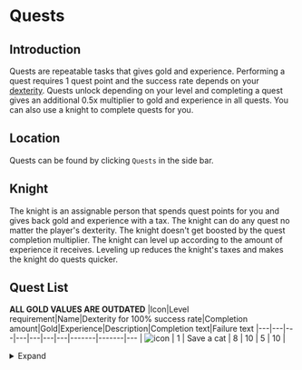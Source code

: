 # Quests


## Introduction
Quests are repeatable tasks that gives gold and experience. Performing a quest requires 1 quest point and the success rate depends on your [dexterity](https://github.com/ImY0mu/smmo-wiki-resources/blob/main/en/character/stats.md). Quests unlock depending on your level and completing a quest gives an additional 0.5x multiplier to gold and experience in all quests. You can also use a knight to complete quests for you.
## Location
Quests can be found by clicking `Quests` in the side bar.
## Knight
The knight is an assignable person that spends quest points for you and gives back gold and experience with a tax. The knight can do any quest no matter the player's dexterity. The knight doesn't get boosted by the quest completion multiplier. The knight can level up according to the amount of experience it receives. Leveling up reduces the knight's taxes and makes the knight do quests quicker.
## Quest List
**ALL GOLD VALUES ARE OUTDATED**
|Icon|Level requirement|Name|Dexterity for 100% success rate|Completion amount|Gold|Experience|Description|Completion text|Failure text
|---|---|---|---|---|---|---|-------|-------|---
| ![icon](https://web.simple-mmo.com/img/icons/cat.png) | 1 | Save a cat | 8 | 10 | 5 | 10 | <details> <summary>Expand</summary>'A child's cat has got stuck at the top of a tree. You have been asked to help save it.'' | <details> <summary>Expand</summary>You climb up the tree and successfully manage to retrieve the cat. | <details> <summary>Expand</summary>You climb up the tree but your leg slips and you fall down. The cat becomes startled, jumps off the top of the tree and runs away. You can't even save a cat. You have no hope in this world.
| ![icon](https://web.simple-mmo.com/img/icons/I_C_Carrot.png) | 3 | Protect a farmer | 9 | 15 | 10 | 15 | <details> <summary>Expand</summary>'A local farmer in your town has asked you to protect him and his stock. Word has it that bandits are planning to attack the area.'' | <details> <summary>Expand</summary>The bandits come to the farmers house to steal his stock. Luckily, you were there to protect it and you manage to fight them off. | <details> <summary>Expand</summary>The bandits come to the farmers house to steal his stock. The bandits target you and manage to damage your knee, rendering you unable to fight. You quickly flee from the scene.
| ![icon](https://web.simple-mmo.com/img/icons/S_Dagger04.png) | 5 | Protect a noble from an assassin | 11 | 20 | 15 | 35 | <details> <summary>Expand</summary>'You are asleep in the hole from where you came, and you hear screams in the distance. You emerge from your hole and realise a group of bandits are attacking the town.'' | <details> <summary>Expand</summary>You run towards the town and successfully manage to fight off most of the bandits. The remaining enemies flee. | <details> <summary>Expand</summary>You run towards the town and you trip over a rock and slightly scrape your knee. You realise that you are too injured to fight and decide to go back to your hole and sleep.
| ![icon](https://web.simple-mmo.com/img/icons/S_Dagger05.png) | 7 | Protect the village from bandits | 14 | 25 | 25 | 40 | <details> <summary>Expand</summary>'You stumble upon a small town and it's surprisingly quiet. You see a man hiding behind a rock and you ask him what's going on. He says he has just escaped from a nearby bandit camp and they have captured villagers.'' | <details> <summary>Expand</summary>The man hands you a map with directions on how to get to the bandit camp. You make your way towards there and successfully manage to defeat the bandits and save the villagers. They all come together and decide to create a statue of you in the centre of their town. | <details> <summary>Expand</summary>The man hands you a map with directions on how to get to the bandit camp. Unfortunately, the man was so shaken up that he had given you the wrong directions. You try effortlessly to find the bandit camp, but you cannot.
| ![icon](https://web.simple-mmo.com/img/icons/S_Earth04.png) | 9 | Aid a scholar in exploring an ancient ruin | 16 | 30 | 35 | 50 | <details> <summary>Expand</summary>'A scholar has asked you to aid him in his exhibition to an ancient ruin that has been discovered nearby.'' | <details> <summary>Expand</summary>You aid him in this exhibition and everything goes well. | <details> <summary>Expand</summary>You aid him in his exhibition, and as he is investigating a artefact, he stumbles across a trap and get impaled by a giant metal spike.
| ![icon](https://web.simple-mmo.com/img/icons/S_Earth01.png) | 11 | Travel with a wizard and retrieve a stone | 20 | 40 | 50 | 60 | <details> <summary>Expand</summary>'You pass a wizard travelling with some dwarves. They ask you to retrieve something called the arkenstone from a lonely mountain.'' | <details> <summary>Expand</summary>You retrieve the legendary stone and think about keeping it for yourself but that's not how your mother raised you. | <details> <summary>Expand</summary>They did not tell you about the 80ft dragon and you die a horrible painful death.
| ![icon](https://web.simple-mmo.com/img/icons/S_Holy04.png) | 13 | Save a damsel in distress | 21 | 45 | 60 | 80 | <details> <summary>Expand</summary>'You are on a morning stride and see a group of bandits robbing a helpless woman. As the noble hero you are you decide to help.'' | <details> <summary>Expand</summary>You fight off the bandits rescuing the woman she repays you kindly. | <details> <summary>Expand</summary>You were not the hero you thought you were and ended up getting robbed yourself.
| ![icon](https://web.simple-mmo.com/img/icons/dog.png) | 15 | Help a blind man and his dog | 23 | 50 | 70 | 90 | <details> <summary>Expand</summary>'You pass a blind man who has lost his dog. He asks you to help him find it.'' | <details> <summary>Expand</summary>You find the dog and reunite it with the man. You can now carry on your travels knowing you have made this guys day. | <details> <summary>Expand</summary>You searched for hours but have no luck in finding the dog. You decide to hand him some mouldy bread and hope he doesn't realise.
| ![icon](https://web.simple-mmo.com/img/icons/S_Buff09.png) | 18 | Save a sick child | 29 | 55 | 80 | 100 | <details> <summary>Expand</summary>'A child is sick and the only cure is a golden eagle's egg high in the misty mountains. You must recieve it and bring it back to the town doctors.'' | <details> <summary>Expand</summary>The child slowly recovers you have done a great deed. | <details> <summary>Expand</summary>The child finds a cure but you were not the one to bring him it.
| ![icon](https://web.simple-mmo.com/img/icons/S_Poison06.png) | 20 | Capture a live troll | 37 | 55 | 95 | 105 | <details> <summary>Expand</summary>'A local wizard has asked you to capture a live troll in order to further his studies on understanding the biology of the troll species.'' | <details> <summary>Expand</summary>You go to the nearest bridge and find a troll sleeping underneath the bridge. While the troll is fast asleep, you capture it and take it back to the wizard. | <details> <summary>Expand</summary>You go to the nearest bridge and find a troll sleeping under a bridge. While the troll is asleep, you attempt to capture it, but you accidentally drop an item from your back pack and the troll wakes up startled. You flee in terror.
| ![icon](https://web.simple-mmo.com/img/icons/beer.png) | 25 | Go to the local inn and get drunk | 42 | 60 | 105 | 115 | <details> <summary>Expand</summary>'This isn't really a quest. It's just an excuse to get drunk.'' | <details> <summary>Expand</summary>You get drunk and cause complete mayhem within the inn. The guards are called, but you are so bladdered that you have no idea who they are and begin to fight them with your fists. | <details> <summary>Expand</summary>You get drunk and cause complete mayhem within the inn. The guards are called, but you are so bladdered that you knock over a lantern and set the whole inn on fire. Nice one, you fool.
| ![icon](https://web.simple-mmo.com/img/icons/I_Fabric.png) | 39 | Go Shopping | 48 | 65 | 120 | 130 | <details> <summary>Expand</summary>'This also isn't really a quest, but you really need to go shopping.'' | <details> <summary>Expand</summary>You go to the nearest merchant and buy all of the food you desire. Somehow, by completing this action, you are rewarded with more gold. You gotta spend gold, to make gold. Amiright? | <details> <summary>Expand</summary>You go to the nearest merchant and buy all of the food you desire. You don't fail in this. You just don't get a reward. Why would you be rewarded for going to the shop?
| ![icon](https://web.simple-mmo.com/img/icons/CrownGold3.png) | 46 | Assassinate a King | 52 | 70 | 130 | 160 | <details> <summary>Expand</summary>'You hear word that the king of bandits is nearby and this is the perfect opportunity for you to wipe him off the face of this planet.'' | <details> <summary>Expand</summary>You make your way to the heavily guarded bandit stronghold located near your cave. As luck would have it, you emerge from the bush just behind the stronghold and you come across the king, alone, having his morning stroll. This is the perfect opportunity for you. You go to the king and stab him in the heart. | <details> <summary>Expand</summary>You make your way to the heavily guarded bandid stronghold located near your cave. As luck would have it, you emerge from the bush just behind the stronghold and you come across the king, alone, having his morning stroll. This is the perfect opportunity for you. You leave the bush, but as you do this, you step on a twig and it lets out a crunching noise. The king becomes startled and runs away
| ![icon](https://web.simple-mmo.com/img/icons/I_C_Bread.png) | 50 | Steal a Loaf of Bread | 60 | 80 | 160 | 200 | <details> <summary>Expand</summary>'Times are hard. You need bread to survive and the bread supply is extremely low. Merchants have taken the opportunity of the demand and increased the price of bread by 10,000%.'' | <details> <summary>Expand</summary>Congratulations. You successfully steal a loaf of bread. Not exactly the crime of the century though is it? | <details> <summary>Expand</summary>You try to steal some bread but get caught. You are useless. You can't even steal a loaf of bread so how do you expect to do anything in this world?
| ![icon](https://web.simple-mmo.com/img/icons/rabbit.png) | 60 | Take the rabbits to Gisenlard | 64 | 85 | 200 | 300 | <details> <summary>Expand</summary>'You have been given the task of taking some rabbits to Gisenlard without failure.'' | <details> <summary>Expand</summary>You successfully manage to take the rabbits to Gisenlard. Legoman won't be happy. | <details> <summary>Expand</summary>A being known as Legoman gets in your way and managed to stop you taking the rabbits to GIsenlard. You failed.
| ![icon](https://web.simple-mmo.com/img/icons/S_Buff04.png) | 70 | Play hide and seek with a kid | 72 | 90 | 250 | 350 | <details> <summary>Expand</summary>'A kid has approached you and asks you to play hide and seek with him. You have absolutely no idea who this kid is, or where he came from, but you are bored so you agree.'' | <details> <summary>Expand</summary>The kid hides as you count down from ten. Once you reach 0, you turn around and walk away. The kid will be hiding forever. | <details> <summary>Expand</summary>The kid hides as you count down from ten. You open your eyes and notice some movement in a bush beside you. You shout "Found you!" at the bush. Suddenly a giant rabbit appears from the bush and startles you. You scream to the skies, hoping that the kid can hear you, "I'm not playing any more" and run away.
| ![icon](https://web.simple-mmo.com/img/icons/S_Magic05.png) | 80 | Upgrade your home | 81 | 93 | 270 | 420 | <details> <summary>Expand</summary>'You have been living in this world for a while now, so its now time for you to upgrade the your hole which you call your home.'' | <details> <summary>Expand</summary>You realise the only way you can upgrade your hole is to move out of it and buy a house. Unfortunately you can't buy a house so you shrug your shoulders and go to sleep. | <details> <summary>Expand</summary>You realise that you have no materials and not even the ambition to invest your time into upgrading your hole. You give up and go to sleep.
| ![icon](https://web.simple-mmo.com/img/icons/S_Buff11.png) | 90 | Solve the mystery of the neon green man | 94 | 96 | 310 | 500 | <details> <summary>Expand</summary>'A farmer approaches you and needs your help. One of his chickens turns into a neon green man when placed in moonlight, and he needs help figuring out why'' | <details> <summary>Expand</summary>After dozens of minutes investigating. Literally dozens and dozens on minutes, you quickly come to the conclusion that the cause of the mysterious green man is caused by a potion that the farmer mixes with the food. The label on the potion reads "Do not feed to chickens. They will turn into green men at night". | <details> <summary>Expand</summary>After dozens of minutes investigating. Literally dozens and dozens on minutes, you quickly come to the conclusion that the cause of the mysterious green man is caused by a potion that the farmer mixes with the food. The label on the potion reads "Do not feed to chickens. They will turn into green men at night". However, you decide that it would be funnier to not tell the farmer about this. You chuckle at the fact that he will spend the rest of his life questioning whether his chickens come from an alien organism or not. You are not a very nice person.
| ![icon](https://web.simple-mmo.com/img/icons/icons8-sheep-32.png) | 100 | Investigate the missing sheep | 111 | 98 | 350 | 550 | <details> <summary>Expand</summary>'A local farmer is complaining that his sheep are going missing every night. You have been asked to investigate this and report your findings to the farmer. He suspects it may be "aliens", but you dismiss this ridiculous idea.'' | <details> <summary>Expand</summary>You investigate the whole farm for evidence. Just as you were about to call it a day, a giant metal box flies over your head and a beam of light comes from it. The light then targets one single sheep, and then it begins to float in the air, towards the metal box. You are completely bewildered. You go to the farmer and report the findings. However, he has no idea what you are talking about. He dismisses the idea that his sheep have went missing ... | <details> <summary>Expand</summary>You investigate the whole farm for evidence of any foul play. Perhaps it was a theft from a rival farmer. Unfortunately, after many hours of investigating, you find nothing. You are too embarrassed to tell the farmer to so you run away.
| ![icon](https://web.simple-mmo.com/img/icons/Ac_Ring01.png) | 120 | The case of the missing ring | 130 | 100 | 400 | 600 | <details> <summary>Expand</summary>'A man has asked you to help find his wedding ring before his wife returns home. Should be pretty simple, right?'' | <details> <summary>Expand</summary>You gladly accept this quest and ask him for more information. He said that the ring was stolen by a small green man and flew away. You are extremely confused at his description but decide to persevere with this quest. You leave the mans house and begin to investigate around the area for any clues. Just as you hear a rustle in the bushes beside you, you hear a giant laugh from from above. You turn your head upwards, and look towards the sky. It turns at there is a Leprechaun in a hot air balloon and he is floating away to the mountains. You quickly draw out your bow, air at the balloon, and shoot him down. You go and retrieve the ring from his carcass. | <details> <summary>Expand</summary>You gladly accept this quest and ask him for more information. He said that the ring was stolen by a small green man and flew away. You are extremely confused at his description but decide to persevere with this quest. You leave the mans house and begin to investigate around the area for any clues. You hear a loud scream in the distance and decide to run to it. It was a trap set up by the local bandit group. You decide it was better to avoid any combat and risk injury, so you ran away unharmed. You forget about the mans ring and return to your hole.
| ![icon](https://web.simple-mmo.com/img/icons/S_Sword06.png) | 150 | Play SimpleMMO | 165 | 102 | 500 | 700 | <details> <summary>Expand</summary>'You have been gifted a board game that is held in a box from your family. You decide to take it to your local inn and play SimpleMMO with your friends there.'' | <details> <summary>Expand</summary>You arrive at the inn and place the box in the centre of the table. About 8 of your friends surround the table. Every person surrounding the table, including you, is quite intrigued at what is inside the box. You open the box, and begin to play the game. The whole game consists of pressing a button, and having your character travel around a board while a narrator described your actions. You realise that this game is really amazing, and you wonder why it has taken you this long to discover the game. Your friends, however, are really confused as to why you are finding so much enjoyment playing it. | <details> <summary>Expand</summary>You arrive at the inn and place the box in the centre of the table. About 8 of your friends surround the table. Every person surrounding the table, including you, is quite intrigued at what is inside the box. You open the box, and begin to play the game. The whole game consists of pressing a button, and having your character travel around a board while a narrator describes your actions. You realise that this game is really boring and you wonder why you have wasted the last hour playing it. You throw the game in the bin.
| ![icon](https://web.simple-mmo.com/img/icons/S_Shadow01.png) | 160 | Investigate the haunted house | 190 | 104 | 600 | 800 | <details> <summary>Expand</summary>'You have been asked to investigate a house on the outskirts of the village that has reports of a ghost walking around it's vicinity.'' | <details> <summary>Expand</summary>You make your way towards the house in hopes that you can find the ghost. Just as you are about to open the door, you see a shadow move to right of you, behind the bush. You shout at the bush, and then a couple orphans come out of it, looking sheepish. It turns out that the orphans have been using a scroll of illusion to display a ghost. | <details> <summary>Expand</summary>You make your way towards the house in hopes that you can find the ghost. You spend hours and hours, searching, but to no avail, you find nothing. Your time is wasted and you begin to question if the ghost even exists.
| ![icon](https://web.simple-mmo.com/img/icons/S_Fire08.png) | 170 | Find the Serial Killer | 215 | 106 | 700 | 900 | <details> <summary>Expand</summary>'The towns residents have mysteriously been disappearing throughout the night, and then their bodies are found weeks later in the canal. You have been asked to track down the killer.'' | <details> <summary>Expand</summary>You investigate the town and look for as many clues as you can. As you cannot find anything, you think its best to wait around the town during midnight and try to catch the killer in the act. You wait, and then suddenly hear a loud howl come from behind you. As it turns out, the serial killer is actually a ware-wolf, and it is hunting the towns citizens during the night. You run away and hide from the ware-wolf. You think it's best to wait another night and capture it with some assistance from the local guards. | <details> <summary>Expand</summary>You investigate the town and look for as many clues as you can. As you cannot find anything, you think its best to wait around the town during midnight and try to catch the killer in the act. You wait, and wait, and wait until morning arrives. You seen not a single soul.
| ![icon](https://web.simple-mmo.com/img/icons/S_Shadow11.png) | 190 | Perform a Prank | 235 | 108 | 900 | 1100 | <details> <summary>Expand</summary>'You are bored so you decide to perform a prank to the citizens of SimpleMMO.'' | <details> <summary>Expand</summary>You dress up in a giant green costume and pretend that you are a monster from a land of the unknown. You run into the town, trying to scare as many people as you can. An elderly woman comes across you as you are travelling to the town, and screams. She screams so hard that she has a heart attack and dies in front of you. You feel guilty, but the thought of scaring someone to death makes you chuckle slightly. You are a monster. | <details> <summary>Expand</summary>You dress up in a giant green costume and pretend that you are a monster from a land of the unknown. You run into the town, trying to scare as many people as you can. The people just stare at you, with zero expression on their face. You go back to your hole with your eyes focused firmly on the floor in disappointment.
| ![icon](https://web.simple-mmo.com/img/icons/icons8-grey-32.png) | 200 | Communicate with aliens | 255 | 110 | 1000 | 1300 | <details> <summary>Expand</summary>'You are bored and decide that the best way to pass your time is to communicate with aliens.'' | <details> <summary>Expand</summary>You build a makeshift telescope and spend dozens and dozens of minutes trying to communicate with other life forms. You see a glimmer in the sky, most likely from the sun reflecting its light on a star. However, you convince yourself that it was a message from aliens and return to your hole with a sense of self worth and great achievement. | <details> <summary>Expand</summary>You build a makeshift telescope and spend dozens and dozens of minutes trying to communicate with other life forms. After about 30 minutes, you give up and return back to your hole.
| ![icon](https://web.simple-mmo.com/img/icons/S_Bow11.png) | 220 | Rob a bank | 275 | 112 | 1300 | 1400 | <details> <summary>Expand</summary>'You are low on funds, and you want a way to make some quick money. The most effective way of doing this is to rob the bank in the town. However, are you the type of person who steals from others? Yes. Yes you are.'' | <details> <summary>Expand</summary>You arrive at the bank feeling nervous. You wait until the guards go on their daily lunch break, and use this opportunity to go up to the bank teller and force him to put money into a bag. You manage to successfully rob the bank. Well done. You are the scum of the earth, and you don't even care. | <details> <summary>Expand</summary>You arrive at the bank feeling nervous. The bank teller immediately notices something strange about you and asks the guards to escort you off the premises. You were in the bank for approximately 3 seconds. You should be ashamed. You are a failure. If you looked up the definition of "Failure" in the dictionary, then your image would appear.
| ![icon](https://web.simple-mmo.com/img/icons/I_Clock.png) | 230 | Fix the bell tower | 290 | 114 | 1600 | 1600 | <details> <summary>Expand</summary>'The towns bell tower is broken and the mayor has asked the most capable, and strongest person to fix it. Unfortunately, all 5 people who were capable of this task are unavailable, so he begrudgingly asks you.'' | <details> <summary>Expand</summary>You arrive at the bell tower, with a tool belt around your waist, ready for the challenge that lies ahead. You climb up the ladder, determined to show the mayor how capable you are. You reach the top, and begin to fix it. After several hours, you fix the bell tower and the mayor is surprised at your competence at the task. | <details> <summary>Expand</summary>You arrive at the bell tower, with a tool belt around your waist, ready for the challenge that lies ahead. You stand at the bottom of the bell tower, look up, and realise the challenge is far greater than you anticipated. You are deathly scared of heights. You run away in fear.
| ![icon](https://web.simple-mmo.com/img/icons/I_GoldBar.png) | 240 | Counterfeit Gold | 305 | 116 | 2000 | 1800 | <details> <summary>Expand</summary>'You found a counterfeiting machine while on your journey that allows you to create your own gold. Will you abandon all of your principles to use such a machine? Yes. Yes you will.'' | <details> <summary>Expand</summary>You run the machine, and much to your surprise, it starts to generate gold. You didn't even put any materials in it. It's like magic. | <details> <summary>Expand</summary>You run the machine, and it begins to make a loud screeching noise. This noise is actually its anti-theft system. After a few moments, four guards appear in the distance and chase you into the forest. You managed to lose the guards.
| ![icon](https://web.simple-mmo.com/img/icons/I_C_RawFish.png) | 250 | Find the Chosen One and take his fish | 330 | 118 | 2400 | 1900 | <details> <summary>Expand</summary>'There are rumours that the chosen one has returned to the town to give out free fish hand-outs to whoever needs it the most. You realise that you can never have enough fish, so you hatch a plan to abuse it and take as much fish as you can.'' | <details> <summary>Expand</summary>You dress up as a low-life peasant or in other words - you dress up as you usually do. You walk into the town, and you see that there is a crowd that has gathered around the chosen one. You wait in the queue until you reach the front, and take as many fish as you can possibly hold. You walk away and sell the fish for gold. Easy peasy. | <details> <summary>Expand</summary>You dress up as a low-life peasant or in other words - you dress up as you usually do. You walk into the town, and you see that there is a crowd that has gathered around the chosen one. You wait in line, and the chosen one catches a glimpse of your eye. He stands up, lifts his hand, and points his finger towards you. He says no words as his does this action. Guards then surround you, and escort you out of the area.
| ![icon](https://web.simple-mmo.com/img/icons/S_Fire07.png) | 265 | Slay the Dragon | 355 | 120 | 2652 | 2244 | <details> <summary>Expand</summary>'A king convinces you, with sharp words and much sharper swords, to slay the dragon who lives in the mountain. Your protests are met with the castle guards slowly drawing out their weapons. Well. Guess you're a dragon slayer now.'' | <details> <summary>Expand</summary>You approach the dragon's liar, shaking from top to bottom, and arrive to find it lounging around peacefully, skeletons of other adventurers like you scattered about in a pile. You think for a moment, before calling out to the dragon and informing it that the ruler of the nearby kingdom is the one who has been sending "knights" after it. The dragon growls in annoyance, rewards you for your valuable intel, and stomps out of the cave before flying towards the castle. Serves them right. | <details> <summary>Expand</summary>You climb up the mountain, wheezing and shaking like a fool. Haven't you ever heard of doing cardio? As soon as you see the dragon's lair, you bellow out a war cry and run in, weapons drawn. The dragon uses its tail to punt you out of the cave and all the way down the mountain. Not only are you pretty sure you broke your everything, you're probably never going to be able to set foot in the kingdom again.
| ![icon](https://web.simple-mmo.com/img/icons/S_Sword10.png) | 278 | Pull out the legendary sword | 372 | 122 | 2900 | 2550 | <details> <summary>Expand</summary>'They say that whoever manages to pull this sword out of this stone will become the ruler of this kingdom. You're pretty sure that's no basis for a system of government, but kings are supposed to make bank right?'' | <details> <summary>Expand</summary>You pull with all your strength, beads of sweat rolling down your face, grunting and tensing up every muscle in your body. Finally, you feel some of the pressure relief and... You crack the rock right off the mountain. Huh. Technically, you didn't pull the sword out of the stone, you pulled the stone out of the mountain. Guess you have a legendary mace now. | <details> <summary>Expand</summary>You wipe your hands on your pants and spit to the side before swaggering over to grab the sword. You're good on the strength department, but you yank it at the wrong angle, and it snaps off in the middle, sending you hurdling down the mountain with half a sword. Congratulations. You've obtained a legendary piece of shit.
| ![icon](https://web.simple-mmo.com/img/icons/S_Buff08.png) | 290 | Learn a martial art | 390 | 124 | 3100 | 2700 | <details> <summary>Expand</summary>'You've met with a wise old man who's willing to teach you the secrets to his family's ancient martial art. I guess we should trust this guy, I mean, he is a wizened mentor.'' | <details> <summary>Expand</summary>After ten hours of wax on and wax off, you realise he's just getting you to do his chores. You kick his cane from under him as he's bending down, sending him splat on the ground. You take the chance to steal his wallet and run. Score! | <details> <summary>Expand</summary>You clean the old man's entire house and he falls asleep before he can even teach you anything. You realise that all the chores you did must have been some sort of secret training, and promptly go off to show your new skills against a pack of bandits. The only thing you show off is how much of an idiot you are as they wipe the floor with you.
| ![icon](https://web.simple-mmo.com/img/icons/I_C_Cheese.png) | 310 | Work at Fantasy Burger Hut | 410 | 126 | 3400 | 3000 | <details> <summary>Expand</summary>'The adventurer gig isn't working out too well for you and you stills have loans from adventurer school... Guess you'll have to get a part time job.'' | <details> <summary>Expand</summary>You work 39 hours a week and managed to hang in there without murdering a single customer. Your boss proudly hands your a paycheck, before informing you you're fired due to "downsizing." You're not sure if you should be sad or ecstatic. | <details> <summary>Expand</summary>A woman complains to you fifteen times that you got her order (a cheeseburger with no cheese), then asks to talk to your manager. You proceed to beat her with her own tray in front of her crying children. I mean, she totally deserved it, and it was totally worth it, but you're also totally fired.
| ![icon](https://web.simple-mmo.com/img/icons/S_Magic03.png) | 330 | Crew a vessel | 442 | 128 | 3700 | 3210 | <details> <summary>Expand</summary>'You have been hired as a crew member aboard a fishing vessel'' | <details> <summary>Expand</summary>After many restless nights you return to harbour with your nets full of mackerel, cod, marlin and for some reason, old boots. | <details> <summary>Expand</summary>While hoisting lobster pots on to the deck you notice an eerie voice singing out. You and your crew sail towards the voices only to run aground on submerged rocks.
| ![icon](https://web.simple-mmo.com/img/icons/icons8-chicken-32.png) | 355 | Fight a gigantic chicken | 480 | 130 | 3800 | 3450 | <details> <summary>Expand</summary>'The town of Mundanesberg has been besieged by a gigantic chicken. You must fight off the clucking fiend.'' | <details> <summary>Expand</summary>You throw your shield at the chickens face, distracting it momentarily as you hoist yourself up it's chest and sink your teeth into it's neck. Tastes like chicken. | <details> <summary>Expand</summary>You are no match. It pecks at your rump as it chases you out of town
| ![icon](https://web.simple-mmo.com/img/icons/S_Magic11.png) | 370 | Repair your equipment | 520 | 132 | 4000 | 3550 | <details> <summary>Expand</summary>'All this adventuring has taken a toll on your equipment, it's time for a bit of maintenance.'' | <details> <summary>Expand</summary>Using a fine grit set of stones and a leather strop, you return the edge to your blade. You can hardly tell that you used it to pick your teeth after meals. | <details> <summary>Expand</summary>While beating your shield back into a recognisable shape, you slip and hit your fingers with the hammer. The air is blue with naughty words.
| ![icon](https://web.simple-mmo.com/img/icons/S_Magic07.png) | 390 | Knight Lesson | 540 | 134 | 4100 | 3600 | <details> <summary>Expand</summary>'You decided that being a knight is easier than it's made out to be. In hopes to prove yourself, you pick up your sword and shield and march off to teach a knight what it truly means to be a knight.'' | <details> <summary>Expand</summary>You went up to a knight and challenged him to a duel. You whacked the poor man on the helmet and sneer at him as you break through his defences with ease. You also decided to throw him in the moat, just to add some effect. | <details> <summary>Expand</summary>You challenged the knight, but as soon as he started to draw his weapon, you begin to say it was a misunderstanding and you merely wanted to show him a magic trick. You told the knight to look away for a moment and ran away shouting random 'incantations'. Coward.
| ![icon](https://web.simple-mmo.com/img/icons/S_Earth07.png) | 405 | Do a barrel roll | 560 | 136 | 4350 | 3750 | <details> <summary>Expand</summary>'You find yourself in space with some anthropomorphic animals , and to dodge the enemy spaceship attacks you must use the secret technique "Barrel Roll".'' | <details> <summary>Expand</summary>You complete the epic manoeuvre and the alien spaceship army is destroyed. The animals give you a medal. | <details> <summary>Expand</summary>The manoeuvre was to difficult and you crash land into the planet below. You hear in your headset "mission failed, we'll get em' next time".
| ![icon](https://web.simple-mmo.com/img/icons/S_Holy08.png) | 420 | Win a Beauty Pageant | 580 | 138 | 4900 | 3850 | <details> <summary>Expand</summary>'There is a beauty pageant being held in your town. You decide to enter in and hope for the best.'' | <details> <summary>Expand</summary>You step up on stage with a crowd of 200 people looking at you, judging you on your beauty. The crowd all collectively give a confused but warm look of endearment. The judges decide to award you the winner because everyone felt sorry for you. In other words, you are so ugly that people pitied you. | <details> <summary>Expand</summary>You stand on a stage and you immediately get booed off. Some guy even tries to throw an egg at your face while shouting "Use this to moisturize your skin." You are slightly confused.
| ![icon](https://web.simple-mmo.com/img/icons/gold_bars.png) | 445 | Buy a House | 616 | 140 | 5100 | 3950 | <details> <summary>Expand</summary>'It is time. Today is the day. You want to buy a house and leave your hole.'' | <details> <summary>Expand</summary>You head to the local estate agents that located within the town nearest to your hole and begin browsing. You see a mountain of houses that are all available for sale. You realise that they all look terrible, and you return back to your hole. You are home and it will forever be this way. | <details> <summary>Expand</summary>You head to the local estate agents that located within the town nearest to your hole and begin browsing. You see a mountain of houses that are all available for sale. You realise that they all look terrible, and you return back to your hole. You are home and it will forever be this way. You fail this quest because your home is a hole.
| ![icon](https://web.simple-mmo.com/img/icons/monster_lich1.png) | 465 | Create a World Boss | 647 | 142 | 5200 | 4050 | <details> <summary>Expand</summary>'Due to the high demand of people asking for this feature for a long time now, you decide to take this into your own hands and do it yourself.'' | <details> <summary>Expand</summary>You start up your computer and stare at the black screen inside of the the monitor. Your reflection stares back at you, piercing your soul. You figured this would be easy, so you begin to work. After a many many painful hours of creating this highly demanded feature, you finally complete it. However, it does not work and nobody can use it. | <details> <summary>Expand</summary>You start up your computer and stare at the black screen inside of the the monitor. Your reflection stares back at you, piercing your soul. You realised you are far too out of your depth to be handling this and return to your game of Minecraft.
| ![icon](https://web.simple-mmo.com/img/icons/S_Light01.png) | 480 | Create some tunes | 678 | 144 | 5650 | 4400 | <details> <summary>Expand</summary>'You realise that the world has very little music. The bars are all empty, there are no poets to sing songs of your adventures, no instruments to cause ecstasy to travel through your ears, and no birds to create the pleasant morning tweet. You decide to change this.'' | <details> <summary>Expand</summary>You thought that the easiest option to make music is to create your own instruments. You grab a the nearest stick closest to you and begin to hit it against a hard surface in a rhythmic pattern. A crowd gathers around you. | <details> <summary>Expand</summary>You travel far and wide, to places of the unknown, and study many different practices of music so you can become the very best. Unfortunately, on your travel you trip on a rock and break your leg.
| ![icon](https://web.simple-mmo.com/img/icons/I_Scroll02.png) | 500 | Gather All of the Development Logs | 725 | 146 | 5800 | 4750 | <details> <summary>Expand</summary>'The omniscient being before us, known as the "developer", has left many pages of his journal scattered across the world. You decide now is the time to gather them all.'' | <details> <summary>Expand</summary>You quickly come to realise the monumental size of this task and the burden it has placed upon you and your non-existent family. After each log that you gather, you realise that the developer slowly becomes more and more insane as time went on and that you were following in his footsteps. You grab all of the journal entries you have found so far and throw them into the wind. Perhaps you will come across them again during your travels. | <details> <summary>Expand</summary>You realise that the developer couldn't count, so his #20,000 log entry could actually only be his tenth entry. You realise that this is an impossible task and give up.
| ![icon](https://web.simple-mmo.com/img/icons/I_Scroll.png) | 530 | Determine the dexterity of this quest | 795 | 148 | 5860 | 4950 | <details> <summary>Expand</summary>Oh no! A new quest has appeared. You must quickly determine how much dexterity you need in order to complete this quest. | <details> <summary>Expand</summary>Congratulations! You passed! | <details> <summary>Expand</summary>You failed to determine how much dexterity is needed to complete this quest 100% of the time. Keep trying. You'll get there.
| ![icon](https://web.simple-mmo.com/img/icons/S_Thunder03.png) | 560 | Travel to the Bahamas | 857 | 150 | 6300 | 5300 | <details> <summary>Expand</summary>The pesky developer has left for the Bahamas and has not returned. You must bring him back. | <details> <summary>Expand</summary>You travel to the Bahamas and find the developer laying on a hammock, sipping on a lovely cocktail and gazing off into the sunset. You grab his arm, pull him out of his hammock, and then take him to his home. | <details> <summary>Expand</summary>You attempt to travel to the Bahamas, but you realise that you are bad at geography and have no idea where it is. In your boat you continue to perform circles until your death.
| ![icon](https://web.simple-mmo.com/img/icons/S_Shadow15.png) | 600 | Mix some music | 890 | 152 | 7100 | 5680 | <details> <summary>Expand</summary>The creative side in you decides to mix some music together and create a banger tune. | <details> <summary>Expand</summary>You realise that at this point, the game has zero sense and logic behind it and that anything can be achieved. You just close your eyes, say the word "song" three times and you successfully mix some beautiful music. | <details> <summary>Expand</summary>You attempt to make some music, but when you listen to it, your eyes and ears start to bleed.
| ![icon](https://web.simple-mmo.com/img/icons/S_Shadow06.png) | 625 | Create a simple MMO | 935 | 154 | 8005 | 6200 | <details> <summary>Expand</summary>You've been tasked with the creation of a simple MMO. How hard can it be? It's literally got simple in it's name. | <details> <summary>Expand</summary>You quickly realise how simply it truly is and you create the best MMO the world has ever seen. | <details> <summary>Expand</summary>You overestimate how easy it is to create a "simple" MMO.
| ![icon](https://web.simple-mmo.com/img/icons/W_Book01.png) | 648 | Create a quest | 965 | 156 | 8875 | 6700 | <details> <summary>Expand</summary>You want to create a quest for a game that you are designing, but your imagination is failing you. You must concentrate in order to create a quest that is funny, interesting, and creative. It is very important that the quest is interesting or people may get angry that you are putting zero effort into creating the quests. | <details> <summary>Expand</summary>You completed the quest. | <details> <summary>Expand</summary>You fail the quest.
| ![icon](https://web.simple-mmo.com/img/icons/S_Shadow15.png) | 675 | Break the 4th wall | 990 | 158 | 9150 | 8000 | <details> <summary>Expand</summary>You have lived in the world of SimpleMMO for so long that you begin to see a lot of inconsistencies in the world. You live in a medieval setting, yet there are constant references to pop culture, futuristic items, and literally everything makes no sense. It's time to say hello to the creator. | <details> <summary>Expand</summary>You say "Hello" to the creator. The creator says "Hello" back. | <details> <summary>Expand</summary>You stand outside and look up into the sky. You shout at the top of your lungs, "HELLO!". You wait but you get no answer.
| ![icon](https://web.simple-mmo.com/img/icons/I_Torch02.png) | 700 | Chants in nearby ruin | 1025 | 160 | 9250 | 8400 | <details> <summary>Expand</summary>There are chants in a nearby ruin. Go and investigate. | <details> <summary>Expand</summary>You approach the ruin and the sounds of the chants get louder and louder. The hair on your skin stands as your heart beats faster and faster. You can see the source of the chanting. It's a bunch of drunk football hooligans. | <details> <summary>Expand</summary>You approach the ruin and trip over a rock.
| ![icon](https://web.simple-mmo.com/img/icons/I_Eye.png) | 715 | A tribe of trolls want to make peace | 1045 | 162 | 9475 | 8650 | <details> <summary>Expand</summary>A tribe of trolls want to make peace. | <details> <summary>Expand</summary>You act as a messenger between the trolls and the village. They successfully come to an agreement and they live together in harmony. | <details> <summary>Expand</summary>You act as a messenger between the trolls and the village. You misinterpret the trolls and incorrectly notify the village that they are planning to betray them. You cause a war between the village and the trolls.
| ![icon](https://web.simple-mmo.com/img/icons/S_Buff05.png) | 725 | Investigate a murder of the innkeeper | 1060 | 164 | 9650 | 8850 | <details> <summary>Expand</summary>The innkeeper in one of your favourite inns has been murdered. You have been tasked to find out who the murderer was. | <details> <summary>Expand</summary>You approach the crime scene and check the in keepers pockets. He has a folded letter inside. It says "I will kill you - Argarth". Job done. You notify the local authorities about Argath's actions. | <details> <summary>Expand</summary>You approach the crime scene and look for the body. Unfortunately the killer remove all evidence and it was impossible to trace.
| ![icon](https://web.simple-mmo.com/img/icons/S_Poison07.png) | 750 | Perform a magic trick for children | 1070 | 166 | 9700 | 9000 | <details> <summary>Expand</summary>You have been hired to act as a clown for a childrens party. You must perform a magic trick. | <details> <summary>Expand</summary>You perform the ol' coin behind a ear trick. The kids are amazed. | <details> <summary>Expand</summary>You attempt to perform the ol' coin behind an ear trick but the coin slips out of your hand.
| ![icon](https://web.simple-mmo.com/img/icons/I_C_Cherry.png) | 800 | Go cherry picking | 1085 | 168 | 9900 | 9200 | <details> <summary>Expand</summary>You are tired of all the adventuring, the killing and the violence. It's time to go pick some of your favourite fruits. | <details> <summary>Expand</summary>You go to the nearest cherry bush and pick 200 cherries. Today is a good day.<br /> | <details> <summary>Expand</summary>The weather outside is windy and you decide to stay at home.
| ![icon](https://web.simple-mmo.com/img/icons/I_C_Pie.png) | 855 | Create a cherry pie | 1105 | 170 | 10000 | 9500 | <details> <summary>Expand</summary>You should create a cherry pie with all of the cherries that you have hand picked yourself. | <details> <summary>Expand</summary>You create the most delicious pie in the whole world. | <details> <summary>Expand</summary>You attempt to create the pie but you got distracted by a ran running over your feet. You burn the pie.
| ![icon](https://web.simple-mmo.com/img/icons/S_Wind07.png) | 925 | Make some crop circles and scare the locals | 1120 | 172 | 10200 | 9700 | <details> <summary>Expand</summary>You are bored and you want to scare the locals. Make some crop circles to baffle them and fill them up with conspiracies. | <details> <summary>Expand</summary>You make the biggest crop circle that man has ever seen. The whole village goes crazy. One man is shouting that the end of days are near. | <details> <summary>Expand</summary>You try to make a crop circle but a local farmer spots you and chases you away.
| ![icon](https://web.simple-mmo.com/img/icons/S_Wind04.png) | 1001 | Create a quest for SimpleMMO | 1140 | 174 | 10400 | 9900 | <details> <summary>Expand</summary>You realise the lack of creativity and length of the quests on SimpleMMO so you take it upon yourself to create a quest. | <details> <summary>Expand</summary>You create a quest that everybody loves. It gives a healthy amount of gold and experience points. | <details> <summary>Expand</summary>You create a quest that everybody hates. It gives too little experience points and gold. Everyone now hates you.
| ![icon](https://web.simple-mmo.com/img/icons/I_C_Mushroom.png) | 1080 | Go on a diet | 1165 | 176 | 10650 | 10000 | <details> <summary>Expand</summary>You need to go on a diet as your belly is starting to look like a muffin top. | <details> <summary>Expand</summary>After many many minutes of dieting, your body returns back to the god-like stature that it once was. | <details> <summary>Expand</summary>After many many minutes of dieting, you are tired as you see no results yet and cave in by eating a giant chocolate cake.
| ![icon](https://web.simple-mmo.com/img/icons/S_Buff01.png) | 1200 | Travel to the gym | 1185 | 178 | 10750 | 10600 | <details> <summary>Expand</summary>In order to supplement your diet, you decide that it's best for you to travel to the gym. | <details> <summary>Expand</summary>You get to the gym and have the greatest work out in your life. You feet the strength and endurance course through your veins. You leave the gym feeling like a new man. | <details> <summary>Expand</summary>You get to the gym and attempt to perform a bench press. Unfortunately, you are weak and drop the bar on your chest. You almost die.
| ![icon](https://web.simple-mmo.com/img/icons/I_Scroll.png) | 1250 | Find the legendary scrolls about the gods | 1205 | 180 | 10900 | 11400 | <details> <summary>Expand</summary>Words are echoing through the world that the gods have returned however you know nothing about them. You have been tasked to find the ancient scrolls that describe each of the gods. | <details> <summary>Expand</summary>You find the scrolls locked away in a hidden and long forgotten part of the towns library. They are very fragile so you handle them with care. | <details> <summary>Expand</summary>You find the scrolls locked away in a hidden and long forgotten part of the towns library. They are very fragile but you didn't know this so you caused a tear by accident.
| ![icon](https://web.simple-mmo.com/img/sprites/premium/gods/mortem.png) | 1310 | Read the scroll about Mortem | 1250 | 182 | 11400 | 12600 | <details> <summary>Expand</summary>Read the scroll about Mortem - the god of death. | <details> <summary>Expand</summary>"Mortem is the god of death. The literal manifestation of darkness and terror. The Wise Ones keep secret books about the time he once roamed the earth centuries ago. Others say he was once a player in SimpleMMO who overexerted himself while stepping and succumbed to his final days. All we know is that he now he lives on as a myth. Many people deny the existence of Mortem but there are few that worship him." | <details> <summary>Expand</summary>You don't handle the scroll with care and it breaks down.
| ![icon](https://web.simple-mmo.com/img/sprites/premium/gods/thebanhammer.png) | 1360 | Read the scroll about The Ban Hammer | 1280 | 184 | 11500 | 13500 | <details> <summary>Expand</summary>Read the scroll about The Ban Hammer - the god of justice. | <details> <summary>Expand</summary>"The god of justice. He has the power to take the form of any physical item or being in the universe. He gives power for both life and death." | <details> <summary>Expand</summary>You don't handle the scroll with care and it breaks down.
| ![icon](https://web.simple-mmo.com/img/sprites/premium/gods/thesupremeone.png) | 1390 | Read the scroll about The Supreme One | 1325 | 190 | 11900 | 14400 | <details> <summary>Expand</summary>Read the scroll about The Supreme One - the living entity that lives beyond our comprehension. | <details> <summary>Expand</summary> | <details> <summary>Expand</summary>You don't handle the scroll with care and it breaks down.
| ![icon](https://web.simple-mmo.com/img/sprites/premium/gods/rohlor.png) | 1495 | Read the scroll about Roh'lor | 1400 | 200 | 12000 | 15150 | <details> <summary>Expand</summary>Read the scroll about Roh'lor - the demi god of flames and frost. | <details> <summary>Expand</summary>"Roh'lor is a demi-god. The child of flames and frost. He is the only immortal human to ever grace the world. The common folk see it as a blessing. He sees it as a curse that was bestowed upon him by death itself. After Gall'har killed his family, he spends the rest of his days drowning in self pity by wandering aimlessly in the desert of eternal dreams." | <details> <summary>Expand</summary>You don't handle the scroll with care and it breaks down.
| ![icon](https://web.simple-mmo.com/img/sprites/premium/gods/mahol.png) | 1600 | Read a scroll about Mahol | 1500 | 212 | 12350 | 16650 | <details> <summary>Expand</summary>Read the scroll about Mahol - the famous man of mystery. Nobody knows his true identity. | <details> <summary>Expand</summary>"Mahol is about as mysterious as they come. Nobody knows who he truly is. He spends his days inside of his hut and very rarely ventures out. His face is barely visible and the entire right side of his body is black, as if he was half made out of ash. He always seems spooked whenever you ask him about where he came from." | <details> <summary>Expand</summary>You don't handle the scroll with care and it breaks down.
| ![icon](https://web.simple-mmo.com/img/sprites/premium/gods/jasper.png) | 1720 | Read a scroll about Jasper | 1578 | 220 | 12950 | 17000 | <details> <summary>Expand</summary>Read the scroll about Jasper - a wise scholar. | <details> <summary>Expand</summary>"The best friend of Roh'lor. He was a wise scholar that prophesied the end of the world. He founded a secret society of very wise scholars that had magical powers called "The Wise Ones". In their words, the world will end when "The earth will turn red from the blood running from the faces of screaming children. The people will turn into ash and the supreme one will rise once again.". However, the existence of "The Wise Ones" is constantly discredited by modern scholars." | <details> <summary>Expand</summary>You don't handle the scroll with care and it breaks down.
| ![icon](https://web.simple-mmo.com/img/icons/Ac_Necklace02.png) | 1800 | Return a necklace | 1630 | 235 | 13250 | 17500 | <details> <summary>Expand</summary>You spotted a necklace on the way to your home that you call your home. You decide to return it to its rightful owner. Perhaps this quest will lead you to an incredible adventure that all stems from this very moment. | <details> <summary>Expand</summary>Just as you bend over to pick up the necklace, a girl shouts from the distance that it is her necklace. You grab it, walk over to her and hand her it. She thanks you and walks away. That wasn't much as an adventure that you thought it would be. | <details> <summary>Expand</summary>Just as you bend over to pick up the necklace, a girl shouts from the distance that it is her necklace. You became started and fell flat on your face. You become extremely embarrassed from this situation and run home.
| ![icon](https://web.simple-mmo.com/img/icons/S_Thunder03.png) | 1875 | Invent Electricity | 1732 | 250 | 13550 | 18050 | <details> <summary>Expand</summary>One time during your travels, you came across a witch that gave you a brief glance into the future. It was full of new technology powered by a mysterious resource called electricity. You decide to invent it yourself. | <details> <summary>Expand</summary>You invent electricity, That was quite easy. | <details> <summary>Expand</summary>You attempt to invent electricity but all you managed to conjure up was a piece of metal wire that explodes on touch.
| ![icon](https://web.simple-mmo.com/img/pumpkin.png) | 1950 | Participate in an event | 1805 | 260 | 13950 | 18495 | <details> <summary>Expand</summary>It's the time of year again and SimpleMMO have started their annual event. Now is your time to take advantage of it! | <details> <summary>Expand</summary>You play SMMO for days on end. Gaining event items, taking advantage of the sales, and becoming the top of the leaderboards. It has became a problem and your family has started an intervention. Please go back to them. Your family misses you. | <details> <summary>Expand</summary>You try to find event items but you fail at it.
| ![icon](https://web.simple-mmo.com/img/icons/premium/6.gif) | 2000 | Find the mythical item "Divinity" | 1965 | 285 | 14450 | 18995 | <details> <summary>Expand</summary>Word has spread across the world that the chest piece "Divinity" has been hand crafted by Roh'lor, the demi-god of flames and frost. You decide to take it upon yourself to find this legendary item. | <details> <summary>Expand</summary>You do not succeed in finding the item however you succeed in this quest because during your adventures, you find a chest that has rewarded you with exp and gold. | <details> <summary>Expand</summary>You do not succeed in finding the item. In fact, you realised that your chances of finding such an item are so astronomically low that you decide not to bother. You go home and make yourself a nice cup of warm lizards blood.
| ![icon](https://web.simple-mmo.com/img/icons/rsz_leaf.png) | 2075 | Rake the leaves | 2225 | 300 | 14900 | 19350 | <details> <summary>Expand</summary>It is autumn time and there are leaves scattered across the whole town. It is your responsibility as a citizen of the town to clean up the mess. | <details> <summary>Expand</summary>You grab your rake and start to clean up the town.After many many painful minutes, you manage to clean the entire town. The citizens of the town look at you in awe at the sheer amount of expertise you have in raking leaves. | <details> <summary>Expand</summary>You grab your rake and start to clean up the town. After many many painful seconds, your back starts to ache and you call it a day. You done and achieved nothing.
| ![icon](https://web.simple-mmo.com/img/sprites/premium/gods/mortem.png) | 2100 | Challenge Mortem to a game of chess | 2395 | 335 | 15400 | 19950 | <details> <summary>Expand</summary>Mortem, the god of death, is a big fan of chess. Challenge him to a game. | <details> <summary>Expand</summary>You win a game of chess against the god, Mortem. He is unhappy with the result and banishes you from the underworld. You see this as an absolute win. | <details> <summary>Expand</summary>Mortem wins the game and sends you back to your hole. He makes jokes and says that even the underworld is more pleasant than the hole that you live in.
| ![icon](https://web.simple-mmo.com/img/sprites/enemies/84.png) | 2180 | Find a penguin | 2595 | 360 | 15750 | 20350 | <details> <summary>Expand</summary>One of your neighbours, Nigel, has a pet penguin but it has went walk-abouts and now nobody knows where is it as. He ask asked you to help. | <details> <summary>Expand</summary>You go out searching for the penguin. After hours and hours of searching, you notice that the penguin has left a note under your neighbours door. "Thank you, Nigel, for everything but I must go now. Penguins should be free. I should be free. My people need me." The letter vanishes within your hands. You try to tell your neighbour about the letter, but he calls you a fraud and insists that penguins can't talk nor write. | <details> <summary>Expand</summary>You go out searching for the penguin but it is not seen anywhere. You see a note under your neighbours door and you bend down to reach it. As soon as it just about to be in your grasp, a gust of wind blows the letter away.
| ![icon](https://web.simple-mmo.com/img/icons/I_Scroll.png) | 2500 | Learn the ancient lanugage, Ragurjth | 2995 | 395 | 15950 | 20600 | <details> <summary>Expand</summary>You need to practice the language, Ragurjth. | <details> <summary>Expand</summary>Argth burgh jokti furh lokk li uk el man ol ip or isi nein stal ooorlah da mea ya retctfal unch un ji ki i pol yoo ayre un arse ti lorka ru ti manjit fakaka ili ilu honeudo ikfu fu fkoeu | <details> <summary>Expand</summary>Argth burgh jokti manjit lorka ru ti fakaka ili ilu honeudo ikfu fu fkoeu furh lokk li uk el man ol ip or isi nein stal ooorlah da mea ya retctfal unch un ji ki i pol
| ![icon](https://web.simple-mmo.com/img/icons/I_Diamond.png) | 2790 | Get married | 3300 | 475 | 16250 | 21000 | <details> <summary>Expand</summary>It's time for you to settle down and get married.<br /> | <details> <summary>Expand</summary>You successfully find the love of your life and get married. Yes, it was that easy. | <details> <summary>Expand</summary>You try and find the love of your life but you cannot. Unforunately this isn't something that you can achieve in a day.
| ![icon](https://web.simple-mmo.com/img/icons/I_Cannon02.png) | 2950 | Eat a magic mushroom | 3750 | 520 | 16650 | 21550 | <details> <summary>Expand</summary>You find a funny looking mushroom in the forest near to where you live. Why don't you try it? | <details> <summary>Expand</summary>Nothing happens. Huh. Strange. | <details> <summary>Expand</summary>Nothing happens. Huh. You don't know if something is supposed to happen or not. Very strange.
| ![icon](https://web.simple-mmo.com/img/icons/I_Cannon02.png) | 3100 | Buy a cannon | 4350 | 600 | 16950 | 22000 | <details> <summary>Expand</summary>You come across a cannon shop and you get the sudden impulse to purchase a cannon of your own. | <details> <summary>Expand</summary>You successfully purchase a cannon. You decide to use it outside of the shop. Little did you know that firing cannons in public is illegal. The guards swiftly remove the cannon from your posession.<br /> | <details> <summary>Expand</summary>You approach the store but trip over a rock. You run home embarrassed.
| ![icon](https://web.simple-mmo.com/img/icons/S_Holy01.png) | 3135 | Write a letter to your soul mate | 4430 | 690 | 17350 | 22550 | <details> <summary>Expand</summary>You decide that it is time to finally write a letter to your soul mate. | <details> <summary>Expand</summary>You write down your most heart felt words and your deepest desires. You address it to yourself and post it. | <details> <summary>Expand</summary>You don't write anything down as you are not worthy of a soul mate.
| ![icon](https://web.simple-mmo.com/img/icons/one/icon021.png) | 3170 | Create a town | 4500 | 790 | 17600 | 22990 | <details> <summary>Expand</summary>You have been tasked with creating a new town from scratch however you have no idea where to start or how it is even possible. | <details> <summary>Expand</summary>You realise that it is an impossible task and stop before you start. You are a smart person. | <details> <summary>Expand</summary>You spend years and years trying to figure out how to create a new town but you cannot do it. You have wasted most of your life trying to perform a seemingly impossible goal.
| ![icon](https://web.simple-mmo.com/img/icons/one/icon078.png) | 3210 | Become mayor of Simpletopia | 4555 | 900 | 17800 | 23190 | <details> <summary>Expand</summary>The townsfolk have elected you to rule the humble town of Simpletopia on their behalf, long may you reign! | <details> <summary>Expand</summary>Through benevolent actions and a generous attitude towards the locals, you entirely manage to deceive the population and funnel funds into your off shore bank account. Huzzah! | <details> <summary>Expand</summary>After you added a hasty tax on all local pie vendors you have been deposed. The peasants are revolting!
| ![icon](https://web.simple-mmo.com/img/icons/one/icon245.png) | 3260 | Tame a Dragon | 4620 | 1100 | 17950 | 23300 | <details> <summary>Expand</summary>A dragons lair has been sighted outside of Simpletopia, heroes are answering the call to action to slay the beast, you have other ideas. | <details> <summary>Expand</summary>Using an ancient dancing ritual you tame the dragon the only way you know how. Years pass as you settle down and have three children together, you look back on your adventuring days with nostalgic ambivalence. | <details> <summary>Expand</summary>You brazenly walk up to the dragon and bash it on the nose with a rolled up newspaper. All that remains of you is a smoking pair of boots
| ![icon](https://web.simple-mmo.com/img/icons/one/icon457.png) | 3295 | Barbarian training | 4685 | 1250 | 18100 | 23550 | <details> <summary>Expand</summary>You decide to tap in to your animalistic nature and join a noble order of barbarians | <details> <summary>Expand</summary>You have become rage incarnate. Power is yours. You learn the ability to get angry at the slightest changes in the update log.<br /> | <details> <summary>Expand</summary>You knock over your tutors ale. In a raging frenzy he grabs you by the feet and throws you out of the college
| ![icon](https://web.simple-mmo.com/img/icons/one/icon197.png) | 3350 | Become a wrestler | 4820 | 1500 | 18350 | 23750 | <details> <summary>Expand</summary>For your whole life, you have wished to become a wrestler. You wrestle chickens. You wrestled your friend. You even wrestled your mother! Now it's time to put all of this training into action and become the worlds greatest wrestler. | <details> <summary>Expand</summary>You try to find a worthy opponent but nobody will accept your offer to wrestle. Rather than letting yourself get down, you decide to take on and wrestle a giant squid. You win rather victoriously.<br /> | <details> <summary>Expand</summary>You try to find a worthy opponent but nobody will accept your offer to wrestle. Your dreams have shattered and your training is worthless.
| ![icon](https://web.simple-mmo.com/img/icons/one/icon030.png) | 3400 | Help a Noob | 4890 | 2000 | 18550 | 23950 | <details> <summary>Expand</summary>You have gotten plenty from the community, now it is time to give back. | <details> <summary>Expand</summary>You gave a noob some advice and items! | <details> <summary>Expand</summary>You start talking to a noob, but you fail to find words to say. Someone else more charming takes over. Try harder!
| ![icon](https://web.simple-mmo.com/img/icons/one/icon018.png) | 3490 | Read a cursed book | 5001 | 2500 | 18800 | 24450 | <details> <summary>Expand</summary>You come across a book that has "cursed" written on the cover. Is it truly cursed? There is only one way to find out | <details> <summary>Expand</summary>You open the book and nothing happens. Success...? What did you expect? At least you got a reward for this attempt. | <details> <summary>Expand</summary>You open the book and nothing happens. Success...? Well you don't get a reward for this attempt. Try again.
| ![icon](https://web.simple-mmo.com/img/icons/one/icon139.png) | 3560 | Invent teleportation | 5115 | 3000 | 19000 | 24950 | <details> <summary>Expand</summary>You are tired of having to pay for a horse and carriage to travel between towns. It's time to invent teleportation | <details> <summary>Expand</summary>You get in contact with a local mage who advises you that such a feat of magic can only be performed by the gods themselves. You become disappointed for a short while before coming to the idea that Mahol may be able to help. You have heard rumours that Mahol is a long-forgotten god that gained weary and tired playing politics between all of the other celestial entities. You enter Mahols tent and ... he's not there... | <details> <summary>Expand</summary>You fail...miserably. You attempted to contact a local mage to help conjure up the sorcery required to perform such a feat of magic but all it done was spawn a small goat with green and yellow fur.
| ![icon](https://web.simple-mmo.com/img/icons/S_Bow06.png) | 3600 | Prepare for crafting | 5200 | 3500 | 19250 | 25350 | <details> <summary>Expand</summary>It's time to do some crafting! After many many years of wishing to do it, now is the time to prepare. | <details> <summary>Expand</summary>You list all of the essential items that you will will need. Pickaxe, hammer, fishing rod, hatchet... the list gets longer and longer. You realise you will need to save up because it will cost you a pretty penny. | <details> <summary>Expand</summary>You begin to list all of the essential items that you will need however you realise that you have no paper.
| ![icon](https://web.simple-mmo.com/img/icons/events/crab/pet.png) | 3650 | Go crabbing | 5290 | 3900 | 19450 | 25675 | <details> <summary>Expand</summary>It's time to hunt those crabs! Travel down to your nearest beach and start smashing 'em up. | <details> <summary>Expand</summary>You reach the beach and it is completely overloaded with crabs. You decide to proceed with your plan and you begin to smash them one by one. The crab god himself descended from the sky. You quickly grab a crab and throw it into the sea. While the crab god is distracted, you flip him off, laugh, and run away to safety. | <details> <summary>Expand</summary>You reach the beach and it is completely overloaded with crabs. You decide to proceed with your plan and you begin to smash them one by one. The crab god himself descended from the sky and teleported you back to your hole.
| ![icon](https://web.simple-mmo.com/img/icons/midnight/misc/Pet15.png) | 3700 | Attack a giant snail | 5390 | 4600 | 19650 | 25875 | <details> <summary>Expand</summary>You wanted to cross the swamp. Once you came closer, you spotted a giant snail somehow holding a cane, aiming to attack you. Show it who the boss is! | <details> <summary>Expand</summary>Having done a somersault, you left the snail absolutely devastated. The way is clear! | <details> <summary>Expand</summary>You wanted to use your magic spell to make the snail fall asleep, but as you mix the words, it turns out to be you who falls asleep in the mud.
| ![icon](https://web.simple-mmo.com/img/icons/one/icon347.png) | 3750 | Attend a strange party | 5450 | 5400 | 19800 | 26000 | <details> <summary>Expand</summary>There is a party hosted by seven dwarfs and a giant. They asked to appear in the best outfit in order to be allowed to attend the party. You need to think what to wear. | <details> <summary>Expand</summary>Your centaur suit made everyone gasp in astonishment. You are in the spotlight.<br /> | <details> <summary>Expand</summary>Your choice of a lizard suit didn't impress the guards, so you were asked to leave.
| ![icon](https://web.simple-mmo.com/img/icons/one/icon325.png) | 3800 | Become the royal chef | 5590 | 6000 | 19950 | 26300 | <details> <summary>Expand</summary>The royal family is searching for a new chef who will be able to prepare the most delicious Christmas dinner. Everyone can apply!<br /> | <details> <summary>Expand</summary>Well done! You were hired because your cooking skills impressed a recruiter: not many people can cook a ‘herring under a fur coat!’<br /> | <details> <summary>Expand</summary>Ooops… you were not selected for an interview, as your living conditions in a hole do not meet sanitary requirements.
| ![icon](https://web.simple-mmo.com/img/icons/S_Earth02.png) | 3850 | Beat the strongest man | 5670 | 7000 | 20350 | 26400 | <details> <summary>Expand</summary>There is a contest of beating the strongest person in a town. The winner will get a trophy; a loser will be banished from the village forever.<br /> | <details> <summary>Expand</summary>Having performed your aikido skills that you'd learnt by practicing with a local sportsman, you turned out to be successful. You knocked down the opponent with the score 5:0.<br /> | <details> <summary>Expand</summary>Once you tried to hit the rival, he got nuts and sent you far away with his left-handed punch. Now you have to find another hole for living that isn’t in this village.
| ![icon](https://web.simple-mmo.com/img/sprites/pets/30.gif) | 3900 | Look after a turtle | 5780 | 8000 | 20900 | 26850 | <details> <summary>Expand</summary>Your friend asked you to have a look at his turtle. He's going on a vacation so you should feed the turtle three times a day with carrots and lettuce.<br /> | <details> <summary>Expand</summary>You’ve done a great job! The turtle's increased in a size: it is definitely satisfied with food you provided it with.<br /> | <details> <summary>Expand</summary>Well, somehow you lost the turtle. The slowest animal in a world managed to run away from you. You wonder how your friend will react to such thrilling news.
| ![icon](https://web.simple-mmo.com/img/icons/one/icon730.png) | 3950 | Become a magician | 5890 | 9000 | 21100 | 27000 | <details> <summary>Expand</summary>You want to be a magician. There is only one local wizard who can teach you how to perform simple spells. Go and negotiate with him your candidacy. | <details> <summary>Expand</summary>Entering the wizard’s hut, you saw a small old man who is meditating. He carefully listens to your proposal and then asks you a question. “What would you turn this wood into?” Without hesitation you replied: “Into a magic stick”. The magician agreed to teach you as this answer deserved respect. | <details> <summary>Expand</summary>
| ![icon](https://web.simple-mmo.com/img/icons/one/icon415.png) | 4000 | Win a Karaoke | 5995 | 10000 | 21300 | 27300 | <details> <summary>Expand</summary>There is karaoke being opened in a local pub. Citizens are gathered together to compete and choose the best singer. You think you should show your singing skills. | <details> <summary>Expand</summary>It was your turn to choose the song. Well, what could be better than “Never Gonna Give You Up”. The audience was amazed by your outstanding performance and selected you as the best singer of the village. | <details> <summary>Expand</summary>You hesitated for a while as you didn’t know what song to choose. You randomly selected “Cry, cry, cry” that didn’t find support from the crowd. You had to leave with nothing.
| ![icon](https://web.simple-mmo.com/img/icons/one/icon937.png) | 4050 | Build a well | 6090 | 11000 | 21600 | 27600 | <details> <summary>Expand</summary>The local citizens want to build up a well as an old one was destroyed by barbarians. Volunteers are really wanted. | <details> <summary>Expand</summary>It was a perfect opportunity for you to do something good for local community. The team really needed a good worker, so you were accepted easily. | <details> <summary>Expand</summary>At the interview you were asked about your personal experience. You hadn’t even upgraded your hole into a proper house, so they told you to bugger off.
| ![icon](https://web.simple-mmo.com/img/icons/one/icon250.png) | 4100 | Train a baby pterodactyl | 6175 | 12000 | 21850 | 27900 | <details> <summary>Expand</summary>A giant pterodactyl nested on the top of the farmer’s shop. It agreed to not destroy the town only if somebody taught its babies how to walk while it searched for food. | <details> <summary>Expand</summary>You thought it was a good idea as you had gained a lot of experience during your adventures. Every day you taught tiny pterodactyls how to run and jump. You are a very good trainer! | <details> <summary>Expand</summary>After one week of your training the birds still couldn’t walk and the mother-pterodactyl was furious. She destroyed the whole town because of your inability to teach.
| ![icon](https://web.simple-mmo.com/img/icons/one/icon367.png) | 4150 | Go to the shop for your granny | 6190 | 13500 | 22000 | 28400 | <details> <summary>Expand</summary>Your granny asked you to buy 1 chicken, 2 geese and 5 eggs. Don’t mix! | <details> <summary>Expand</summary>Your memory is outstanding, so this task was a piece of cake. You will enjoy delicious dinner today. | <details> <summary>Expand</summary>Having come to the market, you forgot how many items you had to buy. As a result, you brought home 1 goose, 2 chickens and 3 eggs. Granny wasn’t satisfied with that purchase.
| ![icon](https://web.simple-mmo.com/img/icons/one/icon986.png) | 4200 | Help the royal family | 6240 | 14000 | 22100 | 28800 | <details> <summary>Expand</summary>The royal family doesn’t know what to do: their single daughter, princess, rejects every single design of a wedding dress by famous tailor. Whoever managers to amuse her will be assigned as a royal tailor with lifetime annuities. | <details> <summary>Expand</summary>Having spent the night by creating various sketches, you came up with a brilliant idea! What could be better than eco-friendly dress consisted of sticks, butterflies and dirt? The princess was so surprised that she awarded you to be a royal tailor and get 1000 gold coins monthly. | <details> <summary>Expand</summary>You didn’t know anything about fashion as your hole didn’t have TV to find out about it from. Stitched dress with a print D&G on it didn’t impress the princess and you had to forget about gold.
| ![icon](https://web.simple-mmo.com/img/icons/one/icon849.png) | 4250 | Save the family dog | 6300 | 14500 | 22250 | 29400 | <details> <summary>Expand</summary>The dog is stuck under the ruins of the abandoned church. Save it faster while it’s not hurt much. | <details> <summary>Expand</summary>Great job! Having practiced moving stone blocks every day from your hole was finally paid off. Now you can be proud of your construction skills and being a dog rescuer. | <details> <summary>Expand</summary>Oh boy… the stones were so heavy that you couldn’t move them at all. Try to eat more porridge and return back when you are prepared.
| ![icon](https://web.simple-mmo.com/img/icons/one/icon028.png) | 4300 | Use your head | 6350 | 15500 | 22400 | 29700 | <details> <summary>Expand</summary>Quickly divide 483 into 7, multiply the result by 9 and add 9. | <details> <summary>Expand</summary>Good! 630 is a correct answer. Your numeracy is very impressive. | <details> <summary>Expand</summary>Well, it seems this task is too complex. Your Math teacher would be very upset. However, nothing is surprising –you should’ve learnt harder rather than thinking of adventures on lessons.
| ![icon](https://web.simple-mmo.com/img/icons/one/icon600.png) | 4350 | Help an exhausted priest | 6395 | 16000 | 22550 | 30000 | <details> <summary>Expand</summary>An exhausted priest asked your help in repairing the cart: there is a small shard of glass stuck in the wheel. | <details> <summary>Expand</summary>As you’d constantly found new tools during your adventures, it was a piece of cake for you. You used a putty knife to remove the glass shard. The priest was grateful for your marvelous handicraft. | <details> <summary>Expand</summary>It seemed much harder than you thought. The shard didn’t want to be released, so the priest had to wait for days before another (more skilled) adventurer appeared.
| ![icon](https://web.simple-mmo.com/img/sprites/events/halloween-21/carved-up-pumpkin.png) | 4400 | Carve a Pumpkin | 6425 | 16500 | 22600 | 30400 | <details> <summary>Expand</summary><div class="mw-collapsible mw-collapsed>It's halloween time and you know what that means... it's time to carve a pumpkin! | <details> <summary>Expand</summary>You carve a magnificent pumpkin that closely resembles Mortem, the God of Death. | <details> <summary>Expand</summary>You stick your knight into the pumpkin and it fell apart.
| ![icon](https://web.simple-mmo.com/img/icons/one/icon331.png) | 4450 | Bake a cake | 6485 | 2800 | 22800 | 30800 | <details> <summary>Expand</summary><div class="mw-collapsible mw-collapsed>You decide to bake the most beautiful and delicious cake for yourself. | <details> <summary>Expand</summary><div class="mw-collapsible mw-collapsed>Eggs, flour, sugar, butter and chocolate are the ingredients of your inning recipe. The smell is so overwhelming that the whole town comes to get a piece. | <details> <summary>Expand</summary>
| ![icon](https://web.simple-mmo.com/img/icons/one/icon026.png) | 4500 | Suggest an activity | 6535 | 2850 | 23000 | 31200 | <details> <summary>Expand</summary><div class="mw-collapsible mw-collapsed>The local community's planning to open a handicraft community center and asking for suggestions on types of activities. The best idea will be implemented into life. | <details> <summary>Expand</summary><div class="mw-collapsible mw-collapsed>You think it is good to teach boys how to use various tools (a hammer, a screwdriver, a pickaxe, etc). These skills are necessary for a good adventurer, so your proposal is accepted. | <details> <summary>Expand</summary>
| ![icon](https://web.simple-mmo.com/img/icons/one/icon217.png) | 4550 | Kill a huge monster | 6595 | 2900 | 23300 | 31500 | <details> <summary>Expand</summary><div class="mw-collapsible mw-collapsed>A huge monster is attacking the town! A brave volunteer is wanted to subdue it. | <details> <summary>Expand</summary><div class="mw-collapsible mw-collapsed>You're willing to protect the town, so you offer your candidacy to fight with the predator. As an unbeatable warrior, you destroy the monster and now you're the main hero of the village. | <details> <summary>Expand</summary>
| ![icon](https://web.simple-mmo.com/img/icons/one/icon167.png) | 4600 | Get past the tree | 6645 | 2950 | 23500 | 31800 | <details> <summary>Expand</summary><div class="mw-collapsible mw-collapsed>A huge fallen tree has blocked your path. You need to find a way how to continue your journey. | <details> <summary>Expand</summary><div class="mw-collapsible mw-collapsed>You saw through the tree. Now the way is clear as you can easily go past it. | <details> <summary>Expand</summary>
| ![icon](https://web.simple-mmo.com/img/icons/one/icon311.png) | 4650 | Make a potato stew | 6720 | 3000 | 23770 | 32100 | <details> <summary>Expand</summary><div class="mw-collapsible mw-collapsed>Boil 'em, mash 'em, or put them in a stew. It's completely up to you. | <details> <summary>Expand</summary><div class="mw-collapsible mw-collapsed>As you've found a small pot, you manage to prepare delicious stew with potatoes and herbs. Enjoy! | <details> <summary>Expand</summary>
| ![icon](https://web.simple-mmo.com/img/icons/content/sep-22/collectables/item_release_4.png) | 4700 | Destroy the weeds | 6750 | 3050 | 23950 | 32300 | <details> <summary>Expand</summary> | <details> <summary>Expand</summary> | <details> <summary>Expand</summary>
| ![icon](https://web.simple-mmo.com/img/icons/content/sep-22/collectables/Misc_61.png) | 4750 | Draw a Picture | 6790 | 3100 | 24100 | 32650 | <details> <summary>Expand</summary> | <details> <summary>Expand</summary> | <details> <summary>Expand</summary>
| ![icon](https://web.simple-mmo.com/img/icons/content/sep-22/collectables/item_release_90.png) | 4800 | Visit a new pub | 6835 | 3150 | 24350 | 33000 | <details> <summary>Expand</summary> | <details> <summary>Expand</summary> | <details> <summary>Expand</summary>
| ![icon](https://web.simple-mmo.com/img/icons/I_C_GreenPepper.png) | 4850 | Find the Holy Pepper | 6865 | 3200 | 24550 | 33440 | <details> <summary>Expand</summary>Your mission is to embark on a perilous journey through treacherous terrain to find the legendary Holy Pepper, which is said to possess mystical powers beyond imagination. | <details> <summary>Expand</summary>You overcome countless obstacles, outsmart fierce monsters, and finally reach the hidden temple where the Holy Pepper is kept. You obtain the pepper and return home to become the envy of all your friends, with the power to make the perfect pizza. | <details> <summary>Expand</summary>
| ![icon](https://web.simple-mmo.com/img/icons/one/icon330.png) | 4900 | Steal delicious cookies | 6895 | 3250 | 24750 | 33800 | <details> <summary>Expand</summary>Your goal is to sneak into a highly secure bakery, steal a batch of the most delicious cookies ever made, and escape undetected before the security guards catch you. | <details> <summary>Expand</summary>You masterfully bypass all security measures, get your hands on the cookies, and make a clean getaway. You enjoy the cookies with your friends, who are amazed at your daring heist and your incredible taste in sweets. | <details> <summary>Expand</summary>
| ![icon](https://web.simple-mmo.com/img/icons/one/icon752.png)| 4950| Find the perfect pair of shoes | 6950| 3300| 24950| 33880| <details> <summary>Expand</summary> | <details> <summary>Expand</summary> | <details> <summary>Expand</summary>
